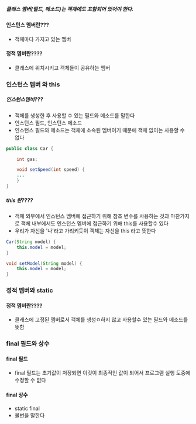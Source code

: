 ##### 클래스 멤버(필드, 메소드)는 객체에도 포함되어 있어야 한다.

#### 인스턴스 멤버란???
* 객체마다 가지고 있는 멤버
#### 정적 멤버란????
* 클래스에 위치시키고 객체들이 공유하는 멤버

### 인스턴스 멤버 와 this
##### 인스턴스멤버???
* 객체를 생성한 후 사용할 수 있는 필드와 메소드를 말한다
* 인스턴스 필드, 인스턴스 메소드
* 인스턴스 필드와 메소드는 객체에 소속된 멤버이기 때문에 객체 없이는 사용할 수 없다
```java
public class Car {

	int gas;

	void setSpeed(int speed) {
	...
	}
}
```

##### this 란????
* 객체 외부에서 인스턴스 멤버에 접근하기 위해 참조 변수를 사용하는 것과 마찬가지로 객체 내부에서도 인스턴스 멤버에 접근하기 위해 this를 사용할수 있다
* 우리가 자신을 '나'라고 가리키듯이 객체는 자신을 this 라고 뜻한다
```java
Car(String model) {
	this.model = model;
}

void setModel(String model) {
	this.model = model;
}
```

### 정적 멤버와 static

#### 정적 멤버란????
* 클래스에 고정된 멤버로서 객체를 생성ㅇ하지 않고 사용할수 있는 필드와 메소드를 뜻함

### final 필드와 상수
#### final 필드
* final 필드는 초기값이 저장되면 이것이 최종적인 값이 되어서 프로그램 실행 도중에 수정할 수 없다
#### final 상수
* static final
* 불변을 말한다

